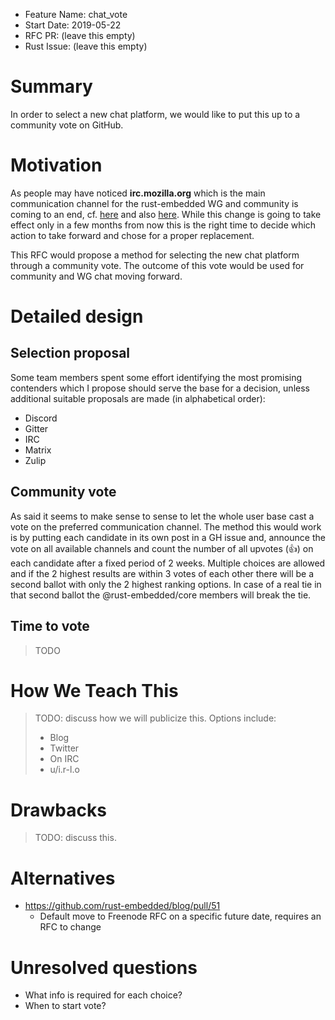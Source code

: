 - Feature Name: chat_vote
- Start Date: 2019-05-22
- RFC PR: (leave this empty)
- Rust Issue: (leave this empty)

# Summary
[summary]: #summary

In order to select a new chat platform, we would like to put this up to a community vote on GitHub.

# Motivation
[motivation]: #motivation

As people may have noticed **irc.mozilla.org** which is the main communication channel for the rust-embedded WG and community is coming to an end, cf. [here](http://exple.tive.org/blarg/2019/04/26/synchronous-text/) and also [here](https://blog.rust-lang.org/2019/04/26/Mozilla-IRC-Sunset-and-the-Rust-Channel.html). While this change is going to take effect only in a few months from now this is the right time to decide which action to take forward and chose for a proper replacement.

This RFC would propose a method for selecting the new chat platform through a community vote. The outcome of this vote would be used for community and WG chat moving forward.

# Detailed design
[design]: #detailed-design

## Selection proposal

Some team members spent some effort identifying the most promising contenders which I propose should serve the base for a decision, unless additional suitable proposals are made (in alphabetical order):
* Discord
* Gitter
* IRC
* Matrix
* Zulip

## Community vote

As said it seems to make sense to sense to let the whole user base cast a vote on the preferred communication channel. The method this would work is by putting each candidate in its own post in a GH issue and, announce the vote on all available channels and count the number of all upvotes (👍) on each candidate after a fixed period of 2 weeks. Multiple choices are allowed and if the 2 highest results are within 3 votes of each other there will be a second ballot with only the 2 highest ranking options. In case of a real tie in that second ballot the @rust-embedded/core members will break the tie.

## Time to vote

> TODO

# How We Teach This
[how-we-teach-this]: #how-we-teach-this

> TODO: discuss how we will publicize this. Options include:
>
> * Blog
> * Twitter
> * On IRC
> * u/i.r-l.o

# Drawbacks
[drawbacks]: #drawbacks

> TODO: discuss this.

# Alternatives
[alternatives]: #alternatives

* https://github.com/rust-embedded/blog/pull/51
    * Default move to Freenode RFC on a specific future date, requires an RFC to change

# Unresolved questions
[unresolved]: #unresolved-questions

* What info is required for each choice?
* When to start vote?
